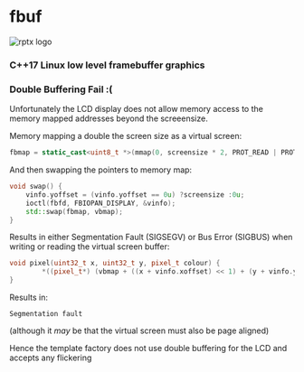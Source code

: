 # fbuf
![rptx logo](https://cldup.com/W9fXBWKrXq.png)
### C++17 Linux low level framebuffer graphics
### Double Buffering Fail :(
Unfortunately the LCD display does not allow memory access to the memory mapped addresses beyond the screeensize.

Memory mapping a double the screen size as a virtual screen:
```cpp
fbmap = static_cast<uint8_t *>(mmap(0, screensize * 2, PROT_READ | PROT_WRITE, MAP_SHARED, fbfd, (off_t)0));
```
And then swapping the pointers to memory map:
```cpp
void swap() {
    vinfo.yoffset = (vinfo.yoffset == 0u) ?screensize :0u;
    ioctl(fbfd, FBIOPAN_DISPLAY, &vinfo);
    std::swap(fbmap, vbmap);
}
```
Results in either Segmentation Fault (SIGSEGV) or Bus Error (SIGBUS) when writing or reading the virtual screen buffer:
```cpp
void pixel(uint32_t x, uint32_t y, pixel_t colour) {
        *((pixel_t*) (vbmap + ((x + vinfo.xoffset) << 1) + (y + vinfo.yoffset) * finfo.line_length)) = colour;
}
```
Results in:
```
Segmentation fault
```
(although it *may* be that the virtual screen must also be page aligned)

Hence the template factory does not use double buffering for the LCD and accepts any flickering

